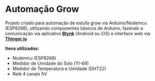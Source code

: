 # Automação Grow
Projeto criado para automação de estufa grow via Arduino/Nodemcu (ESP8266), utilizando componentes básicos de Arduino, fazendo a comunicação via aplicativo <strong><a href="http://blynk.cc/">Blynk</a></strong> (Android ou iOS) e interface web via <strong><a href="http://thinger.io/">Thinger.io</a></strong>

<strong>Itens utilizados:</strong>
- Nodemcu (ESP8266)
- Medidor de Umidade do Solo (YI-69)
- Medidor de Temperatura e Umidade (DHT22)
- Relé 4 canais 5V
